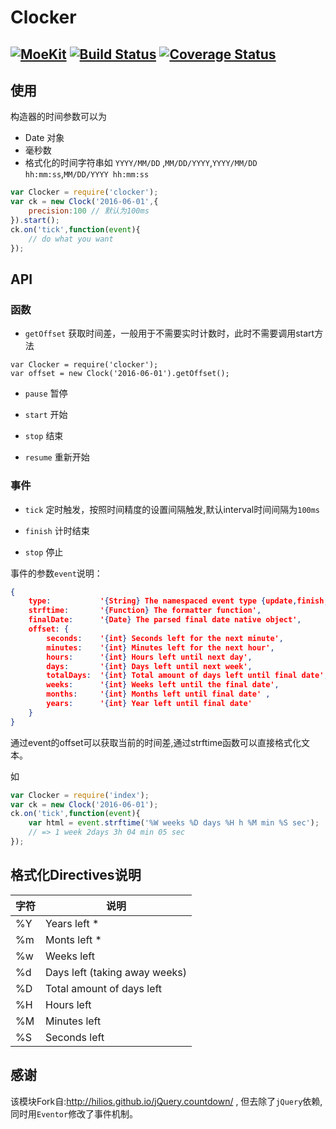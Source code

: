 # Clocker


[![MoeKit](https://moekit.timo.today/badge/clocker)](https://moekit.timo.today/package/clocker)  [![Build Status](https://travis-ci.org/MoeKit/clocker.svg?branch=master)](https://travis-ci.org/MoeKit/clocker)  [![Coverage Status](https://coveralls.io/repos/MoeKit/clocker/badge.svg)](https://coveralls.io/r/MoeKit/clocker)
---


## 使用

构造器的时间参数可以为

+ Date 对象
+ 毫秒数
+ 格式化的时间字符串如 `YYYY/MM/DD` ,`MM/DD/YYYY`,`YYYY/MM/DD hh:mm:ss`,`MM/DD/YYYY hh:mm:ss`

```javascript
var Clocker = require('clocker');
var ck = new Clock('2016-06-01',{
    precision:100 // 默认为100ms
}).start();
ck.on('tick',function(event){
	// do what you want
});
```

## API

### 函数

+ `getOffset` 获取时间差，一般用于不需要实时计数时，此时不需要调用start方法

```
var Clocker = require('clocker');
var offset = new Clock('2016-06-01').getOffset();

```

+ `pause` 暂停

+ `start` 开始

+ `stop` 结束

+ `resume` 重新开始

### 事件

+ `tick` 定时触发，按照时间精度的设置间隔触发,默认interval时间间隔为`100ms`

+ `finish` 计时结束

+ `stop` 停止


事件的参数`event`说明：

```json
{
    type:           '{String} The namespaced event type {update,finish,stop}.countdown',
    strftime:       '{Function} The formatter function',
    finalDate:      '{Date} The parsed final date native object',
    offset: {
        seconds:    '{int} Seconds left for the next minute',
        minutes:    '{int} Minutes left for the next hour',
        hours:      '{int} Hours left until next day',
        days:       '{int} Days left until next week',
        totalDays:  '{int} Total amount of days left until final date',
        weeks:      '{int} Weeks left until the final date',
        months:     '{int} Months left until final date' ,
        years:      '{int} Year left until final date'
    }
}
```

通过event的offset可以获取当前的时间差,通过strftime函数可以直接格式化文本。

如

```javascript
var Clocker = require('index');
var ck = new Clock('2016-06-01');
ck.on('tick',function(event){
	var html = event.strftime('%W weeks %D days %H h %M min %S sec');
    // => 1 week 2days 3h 04 min 05 sec
});
```

## 格式化Directives说明
| 字符 | 说明   |
|---|---|
|%Y|	Years left *|
|%m	|	Monts left * |
|%w |	Weeks left |
|%d |	Days left (taking away weeks) |
|%D |	Total amount of days left |
|%H	|	Hours left |
|%M	|	Minutes left |
|%S	|	Seconds left |



## 感谢

该模块Fork自:http://hilios.github.io/jQuery.countdown/ , 但去除了`jQuery`依赖,同时用`Eventor`修改了事件机制。